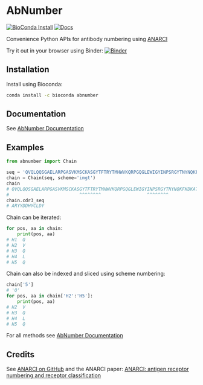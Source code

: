 # AbNumber

[![BioConda Install](https://img.shields.io/conda/dn/bioconda/abnumber.svg?style=flag&label=BioConda%20install&color=green)](https://anaconda.org/bioconda/abnumber) 
[![Docs](https://readthedocs.org/projects/pip/badge/?version=latest&style=flat)](http://abnumber.readthedocs.org/)

Convenience Python APIs for antibody numbering using [ANARCI](https://github.com/oxpig/ANARCI)

Try it out in your browser using Binder: [![Binder](https://mybinder.org/badge_logo.svg)](https://mybinder.org/v2/gh/prihoda/AbNumber/HEAD?filepath=examples%2FAbNumber_getting_started.ipynb)

## Installation

Install using Bioconda:
```bash
conda install -c bioconda abnumber
```

## Documentation

See [AbNumber Documentation](https://abnumber.readthedocs.io/en/latest/)

## Examples

```python
from abnumber import Chain

seq = 'QVQLQQSGAELARPGASVKMSCKASGYTFTRYTMHWVKQRPGQGLEWIGYINPSRGYTNYNQKFKDKATLTTDKSSSTAYMQLSSLTSEDSAVYYCARYYDDHYCLDYWGQGTTLTVSSAKTTAPSVYPLA'
chain = Chain(seq, scheme='imgt')
chain
# QVQLQQSGAELARPGASVKMSCKASGYTFTRYTMHWVKQRPGQGLEWIGYINPSRGYTNYNQKFKDKATLTTDKSSSTAYMQLSSLTSEDSAVYYCARYYDDHYCLDYWGQGTTLTVSS
#                          ^^^^^^^^                 ^^^^^^^^                                      ^^^^^^^^^^^^
chain.cdr3_seq
# ARYYDDHYCLDY
```

Chain can be iterated:

```python
for pos, aa in chain:
    print(pos, aa)
# H1  Q
# H2  V
# H3  Q
# H4  L
# H5  Q
```

Chain can also be indexed and sliced using scheme numbering:

```python
chain['5']
# 'Q'
for pos, aa in chain['H2':'H5']:
    print(pos, aa)
# H2  V
# H3  Q
# H4  L
# H5  Q
```

For all methods see [AbNumber Documentation](https://abnumber.readthedocs.io/en/latest/)

## Credits

See [ANARCI on GitHub](https://github.com/oxpig/ANARCI) and the ANARCI paper: [ANARCI: antigen receptor numbering and receptor classification](https://doi.org/10.1093/bioinformatics/btv552)
